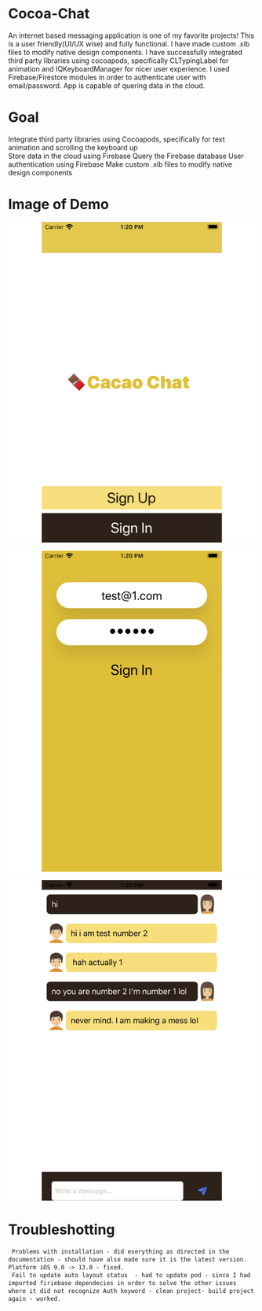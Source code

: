 # Cocoa-Chat
An internet based messaging application is one of my favorite projects! This is a user friendly(UI/UX wise) and fully functional. I have made custom .xib files to modify native design components. I have successfully integrated third party libraries using cocoapods, specifically CLTypingLabel for animation and IQKeyboardManager for nicer user experience. I used Firebase/Firestore modules in order to authenticate user with email/password. App is capable of quering data in the cloud. 

# Goal 
Integrate third party libraries using Cocoapods, specifically for text animation and scrolling the keyboard up   
Store data in the cloud using Firebase
Query the Firebase database 
User authentication using Firebase
Make custom .xib files to modify native design components 

# Image of Demo 
![Test Image 3](/CocoaChatTest-1.png)

![Test Image 3](/CocoaChatTest-2.png)

![Test Image 3](/CocoaChatTest-3.png)


# Troubleshotting 
	 Problems with installation - did everything as directed in the documentation - should have also made sure it is the latest version. Platform iOS 9.0 -> 13.0 - fixed. 
	 Fail to update auto layout status  - had to update pod - since I had imported firiebase dependecies in order to solve the other issues where it did not recognize Auth keyword - clean project- build project again - worked.  

